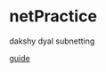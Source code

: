 # netPractice
dakshy dyal subnetting 

[guide](https://github.com/caroldaniel/42sp-cursus-netpractice)
